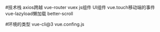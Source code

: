 #技术栈
  axios跨越
  vue-router
  vuex
  js组件
  UI组件
  vue.touch移动端的事件
  vue-lazyload懒加载
  better-scroll

#环境的类型
vue-cli@3
vue.confing.js